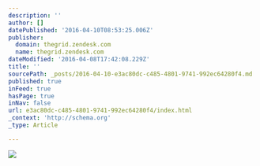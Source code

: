 ```yaml
---
description: ''
author: []
datePublished: '2016-04-10T08:53:25.006Z'
publisher:
  domain: thegrid.zendesk.com
  name: thegrid.zendesk.com
dateModified: '2016-04-08T17:42:08.229Z'
title: ''
sourcePath: _posts/2016-04-10-e3ac80dc-c485-4801-9741-992ec64280f4.md
published: true
inFeed: true
hasPage: true
inNav: false
url: e3ac80dc-c485-4801-9741-992ec64280f4/index.html
_context: 'http://schema.org'
_type: Article

---
```

![](https://s3.amazonaws.com/helpscout.net/docs/assets/54dd53ebe4b086c0c0966e7a/images/55838ba0e4b027e1978e911d/file-bIPFsNMDd2.gif)